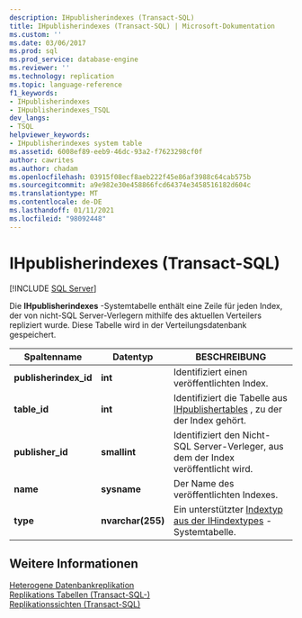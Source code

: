 ```yaml
---
description: IHpublisherindexes (Transact-SQL)
title: IHpublisherindexes (Transact-SQL) | Microsoft-Dokumentation
ms.custom: ''
ms.date: 03/06/2017
ms.prod: sql
ms.prod_service: database-engine
ms.reviewer: ''
ms.technology: replication
ms.topic: language-reference
f1_keywords:
- IHpublisherindexes
- IHpublisherindexes_TSQL
dev_langs:
- TSQL
helpviewer_keywords:
- IHpublisherindexes system table
ms.assetid: 6008ef89-eeb9-46dc-93a2-f7623298cf0f
author: cawrites
ms.author: chadam
ms.openlocfilehash: 03915f08ecf8aeb222f45e86af3988c64cab575b
ms.sourcegitcommit: a9e982e30e458866fcd64374e3458516182d604c
ms.translationtype: MT
ms.contentlocale: de-DE
ms.lasthandoff: 01/11/2021
ms.locfileid: "98092448"
---
```

# <a name="ihpublisherindexes-transact-sql"></a>IHpublisherindexes (Transact-SQL)
[!INCLUDE [SQL Server](../../includes/applies-to-version/sqlserver.md)]

  Die **IHpublisherindexes** -Systemtabelle enthält eine Zeile für jeden Index, der von nicht-SQL Server-Verlegern mithilfe des aktuellen Verteilers repliziert wurde. Diese Tabelle wird in der Verteilungsdatenbank gespeichert.  
  
|Spaltenname|Datentyp|BESCHREIBUNG|  
|-----------------|---------------|-----------------|  
|**publisherindex_id**|**int**|Identifiziert einen veröffentlichten Index.|  
|**table_id**|**int**|Identifiziert die Tabelle aus [IHpublishertables](../../relational-databases/system-tables/ihpublishertables-transact-sql.md) , zu der der Index gehört.|  
|**publisher_id**|**smallint**|Identifiziert den Nicht-SQL Server-Verleger, aus dem der Index veröffentlicht wird.|  
|**name**|**sysname**|Der Name des veröffentlichten Indexes.|  
|**type**|**nvarchar(255)**|Ein unterstützter [Indextyp aus der IHindextypes](../../relational-databases/system-tables/ihindextypes-transact-sql.md) -Systemtabelle.|  
  
## <a name="see-also"></a>Weitere Informationen  
 [Heterogene Datenbankreplikation](../../relational-databases/replication/non-sql/heterogeneous-database-replication.md)   
 [Replikations Tabellen &#40;Transact-SQL-&#41;](../../relational-databases/system-tables/replication-tables-transact-sql.md)   
 [Replikationssichten &#40;Transact-SQL&#41;](../../relational-databases/system-views/replication-views-transact-sql.md)  
  
  

